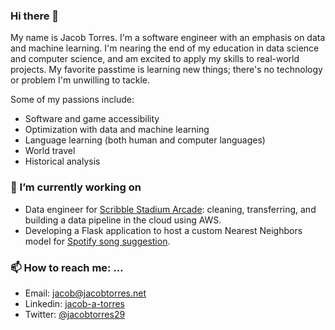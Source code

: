 ### Hi there 👋

My name is Jacob Torres. I'm a software engineer with an emphasis on data and machine learning. I'm nearing the end of my education in data science and computer science, and am excited to apply my skills to real-world projects. My favorite passtime is learning new things; there's no technology or problem I'm unwilling to tackle.

Some of my passions include:

- Software and game accessibility
- Optimization with data and machine learning
- Language learning (both human and computer languages)
- World travel
- Historical analysis

### 🔭 I’m currently working on

- Data engineer for [Scribble Stadium Arcade](https://github.com/BloomTech-Labs/scribble-stadium-ds): cleaning, transferring, and building a data pipeline in the cloud using AWS.
- Developing a Flask application to host a custom Nearest Neighbors model for [Spotify song suggestion](https://github.com/jacob-torres/Spotify-Song-Suggester).

### 📫 How to reach me: ...

- Email: jacob@jacobtorres.net
- Linkedin: [jacob-a-torres](https://linkedin.com/in/jacob-a-torres)
- Twitter: [@jacobtorres29](https://twitter.com/jacobtorres29)
